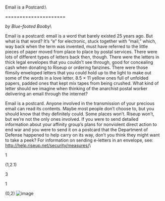 Email is a Postcard:\
 
=====================

*by Blue-footed Booby*\

Email is a postcard: email is a word that barely existed 25 years ago.
But what is that word? It’s “e” for electronic, stuck together with
“mail,” which, way back when the term was invented, must have referred
to the little pieces of paper moved from place to place by postal
services. There were lots of different types of letters back then,
though. There were the letters in thick legal envelopes that you
couldn’t see through, good for concealing cash when donating to Riseup
or ordering fanzines. There were those flimsily enveloped letters that
you could hold up to the light to make out some of the words in a love
letter. 8.5 $\times$ 11 yellow ones full of unfolded papers, padded ones
that kept mix tapes from being crushed. What kind of letter should we
imagine when thinking of the anarchist postal worker delivering an email
through the internet?

Email is a postcard. Anyone involved in the transmission of your
precious email can read its contents. Maybe most people don’t choose to,
but you should know that they definitely could. Some places won’t.
Riseup won’t, but we’re not the only ones involved. If you were to send
detailed information about your affinity group’s plans for nonviolent
direct action to end war and you were to send it on a postcard that the
Department of Defense happened to help carry on its way, don’t you think
they might want to take a peek? For information on sending e-letters in
an envelope, see:\
<http://help.riseup.net/security/measures/>\

1

(1,2.1)

3

1

(0,2) ![image](house)
